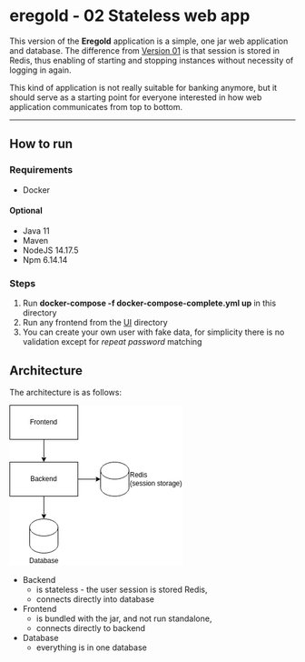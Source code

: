 # eregold - 02 Stateless web app

This version of the **Eregold** application is a simple, one jar web application and database. The difference from 
[Version 01](https://github.com/DigitalCrafting/eregold/tree/master/01-basic-web-app) is that session is stored in Redis, 
thus enabling of starting and stopping instances without necessity of logging in again.

This kind of application is not really suitable for banking anymore, but it should serve as a starting point for
everyone interested in how web application communicates from top to bottom.

---
## How to run
### Requirements

- Docker
#### Optional
- Java 11
- Maven
- NodeJS 14.17.5
- Npm 6.14.14

### Steps
1. Run **docker-compose -f docker-compose-complete.yml up** in this directory
2. Run any frontend from the [UI](https://github.com/DigitalCrafting/eregold/tree/master/ui) directory
3. You can create your own user with fake data, for simplicity there is no validation except for *repeat password* matching

## Architecture

The architecture is as follows:

![Diagram](./assets/diagram.png)

- Backend 
  - is stateless - the user session is stored Redis,
  - connects directly into database
- Frontend
  - is bundled with the jar, and not run standalone,
  - connects directly to backend
- Database
  - everything is in one database 